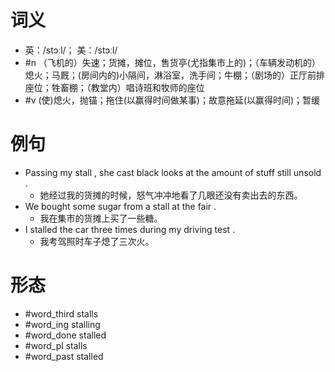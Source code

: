 # 词义
- 英：/stɔːl/； 美：/stɔːl/
- #n （飞机的）失速；货摊，摊位，售货亭(尤指集市上的)；（车辆发动机的）熄火；马厩；(房间内的)小隔间，淋浴室，洗手间；牛棚；（剧场的）正厅前排座位；牲畜棚；（教堂内）唱诗班和牧师的座位
- #v (使)熄火，抛锚；拖住(以赢得时间做某事)；故意拖延(以赢得时间)；暂缓
# 例句
- Passing my stall , she cast black looks at the amount of stuff still unsold .
	- 她经过我的货摊的时候，怒气冲冲地看了几眼还没有卖出去的东西。
- We bought some sugar from a stall at the fair .
	- 我在集市的货摊上买了一些糖。
- I stalled the car three times during my driving test .
	- 我考驾照时车子熄了三次火。
# 形态
- #word_third stalls
- #word_ing stalling
- #word_done stalled
- #word_pl stalls
- #word_past stalled

